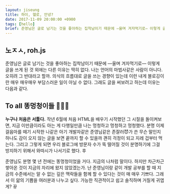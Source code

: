 ```yaml
---
layout: jiseung
title: 하이, 헬로, 안녕?
date: 2017-11-09 20:00:00 +0900
tags: [hello]
brief: 준영님은 글로 남기는 것을 좋아하는 집착남이기 때문에 —울며 겨자먹기로— 이렇게 글을 쓰게 된 것 외에는 다른 이유는 딱히 없다. 나는 언어의 마법사같은 사람이 아니다. 오히려 그 반대라고 할까. 
---
```


## 노ㅈㅅ, roh.js

준영님은 글로 남기는 것을 좋아하는 집착남이기 때문에 —울며 겨자먹기로— 이렇게 글을 쓰게 된 것 외에는 다른 이유는 딱히 없다. 나는 언어의 마법사같은 사람이 아니다. 오히려 그 반대라고 할까. 의식의 흐름대로 글을 쓰는 경향이 있는데 이런 내게 블로깅이란 매우 매우매우 부담스러운 일이 아닐 수 없다. 그래도 글을 써보려고 하는데 이유는 다음과 같다.


## To all 똥멍청이들 🙌🙌🙌

__누구나 처음은 서툴다.__ 작년 6월에 처음 HTML을 배우기 시작했던 그 시절을 돌이켜보면, 지금 이만큼이라도 아는 게 다행일만큼 나는 멍청하고 멍청하고 멍청했다. 분명 이제 걸음마를 떼기 시작한 나같은 아기 개발자같은 준영님같은 존잘러😈가 쓴 무슨 말인지 하나도 감이 오지 않는 글을 보면 끝까지 할 수 있을까 괜히 걱정이 되고 지레 겁부터 먹는다. 그리고 그렇게 되면 우리 블로그에 방문자 수가 뚝 떨어질 것이 분명하기에 그걸 방지하기 위해서 와따시가 나서기로 했다. 후

준영님도 분명 몇 년 전에는 똥멍청이었을 거다. 지금의 나처럼 말이다. 하지만 차근차근 쌓아온 것이 지금의 자리에 왔지 않았겠는가. 난 준영님이랑 같이 개발 공부를 할 때 지금의 수준에서는 알 수 없는 깊은 맥락들을 함께 할 수 있다는 것이 매 매우 기쁘다. 그래서 이 앎의 기쁨을 여러분과 나누고 싶다. 가능한 직관적이고 쉽고 솔직하며 거칠게 귀엽게? 뀨




